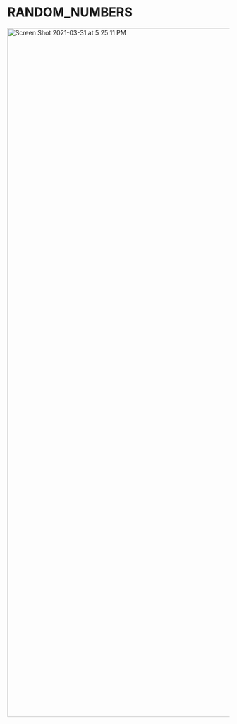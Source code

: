 # RANDOM_NUMBERS

<img width="1562" alt="Screen Shot 2021-03-31 at 5 25 11 PM" src="https://user-images.githubusercontent.com/38469892/113160393-24575000-9246-11eb-8ac7-9ce694fe756b.png">

 
